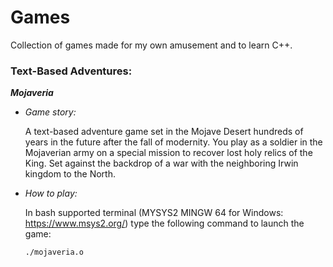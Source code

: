 # Games
Collection of games made for my own amusement and to learn C++.

### Text-Based Adventures:

***Mojaveria***
  - *Game story:*
    
     A text-based adventure game set in the Mojave Desert hundreds of years in the future after the fall of modernity. You play as a soldier in the Mojaverian army on a special mission to recover lost holy relics of the King. Set against the backdrop of a war with the neighboring Irwin kingdom to the North.

  - *How to play:*

    In bash supported terminal (MYSYS2 MINGW 64 for Windows: https://www.msys2.org/) type the following command to launch the game:

        ./mojaveria.o
  



